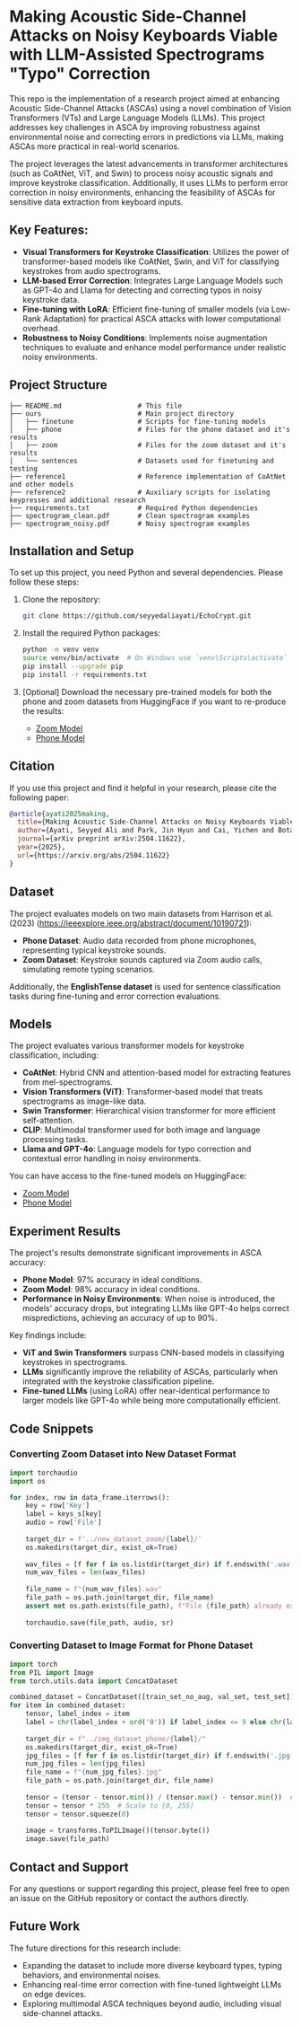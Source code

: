 # Making Acoustic Side-Channel Attacks on Noisy Keyboards Viable with LLM-Assisted Spectrograms "Typo" Correction
This repo is the implementation of a research project aimed at enhancing Acoustic Side-Channel Attacks (ASCAs) using a novel combination of Vision Transformers (VTs) and Large Language Models (LLMs). This project addresses key challenges in ASCA by improving robustness against environmental noise and correcting errors in predictions via LLMs, making ASCAs more practical in real-world scenarios.

The project leverages the latest advancements in transformer architectures (such as CoAtNet, ViT, and Swin) to process noisy acoustic signals and improve keystroke classification. Additionally, it uses LLMs to perform error correction in noisy environments, enhancing the feasibility of ASCAs for sensitive data extraction from keyboard inputs.

## Key Features:
- **Visual Transformers for Keystroke Classification**: Utilizes the power of transformer-based models like CoAtNet, Swin, and ViT for classifying keystrokes from audio spectrograms.
- **LLM-based Error Correction**: Integrates Large Language Models such as GPT-4o and Llama for detecting and correcting typos in noisy keystroke data.
- **Fine-tuning with LoRA**: Efficient fine-tuning of smaller models (via Low-Rank Adaptation) for practical ASCA attacks with lower computational overhead.
- **Robustness to Noisy Conditions**: Implements noise augmentation techniques to evaluate and enhance model performance under realistic noisy environments.

## Project Structure

```
├── README.md                   # This file
├── ours                        # Main project directory
│   ├── finetune                # Scripts for fine-tuning models
│   ├── phone                   # Files for the phone dataset and it's results
│   ├── zoom                    # Files for the zoom dataset and it's results
│   └── sentences               # Datasets used for finetuning and testing
├── reference1                  # Reference implementation of CoAtNet and other models
├── reference2                  # Auxiliary scripts for isolating keypresses and additional research
├── requirements.txt            # Required Python dependencies
├── spectrogram_clean.pdf       # Clean spectrogram examples
├── spectrogram_noisy.pdf       # Noisy spectrogram examples
```

## Installation and Setup
To set up this project, you need Python and several dependencies. Please follow these steps:

1. Clone the repository:
   ```bash
   git clone https://github.com/seyyedaliayati/EchoCrypt.git
   ```

2. Install the required Python packages:
   ```bash
   python -m venv venv
   source venv/bin/activate  # On Windows use `venv\Scripts\activate`
   pip install --upgrade pip
   pip install -r requirements.txt
   ```

3. [Optional] Download the necessary pre-trained models for both the phone and zoom datasets from HuggingFace if you want to re-produce the results:
   - [Zoom Model](https://huggingface.co/seyyedaliayati/zoom_model)
   - [Phone Model](https://huggingface.co/seyyedaliayati/phone_model)

## Citation

If you use this project and find it helpful in your research, please cite the following paper:
```bibtex
@article{ayati2025making,
  title={Making Acoustic Side-Channel Attacks on Noisy Keyboards Viable with LLM-Assisted Spectrograms' "Typo" Correction},
  author={Ayati, Seyyed Ali and Park, Jin Hyun and Cai, Yichen and Botacin, Marcus},
  journal={arXiv preprint arXiv:2504.11622},
  year={2025},
  url={https://arxiv.org/abs/2504.11622}
}
```

## Dataset
The project evaluates models on two main datasets from Harrison et al. (2023) (https://ieeexplore.ieee.org/abstract/document/10190721):
- **Phone Dataset**: Audio data recorded from phone microphones, representing typical keystroke sounds.
- **Zoom Dataset**: Keystroke sounds captured via Zoom audio calls, simulating remote typing scenarios.

Additionally, the **EnglishTense dataset** is used for sentence classification tasks during fine-tuning and error correction evaluations.

## Models
The project evaluates various transformer models for keystroke classification, including:

- **CoAtNet**: Hybrid CNN and attention-based model for extracting features from mel-spectrograms.
- **Vision Transformers (ViT)**: Transformer-based model that treats spectrograms as image-like data.
- **Swin Transformer**: Hierarchical vision transformer for more efficient self-attention.
- **CLIP**: Multimodal transformer used for both image and language processing tasks.
- **Llama and GPT-4o**: Language models for typo correction and contextual error handling in noisy environments.

You can have access to the fine-tuned models on HuggingFace:
- [Zoom Model](https://huggingface.co/seyyedaliayati/zoom_model)
- [Phone Model](https://huggingface.co/seyyedaliayati/phone_model)

## Experiment Results
The project's results demonstrate significant improvements in ASCA accuracy:

- **Phone Model**: 97% accuracy in ideal conditions.
- **Zoom Model**: 98% accuracy in ideal conditions.
- **Performance in Noisy Environments**: When noise is introduced, the models' accuracy drops, but integrating LLMs like GPT-4o helps correct mispredictions, achieving an accuracy of up to 90%.

Key findings include:
- **ViT and Swin Transformers** surpass CNN-based models in classifying keystrokes in spectrograms.
- **LLMs** significantly improve the reliability of ASCAs, particularly when integrated with the keystroke classification pipeline.
- **Fine-tuned LLMs** (using LoRA) offer near-identical performance to larger models like GPT-4o while being more computationally efficient.

## Code Snippets

### Converting Zoom Dataset into New Dataset Format
```python
import torchaudio
import os

for index, row in data_frame.iterrows():
    key = row['Key']
    label = keys_s[key]
    audio = row['File']
    
    target_dir = f'../new_dataset_zoom/{label}/'
    os.makedirs(target_dir, exist_ok=True)
    
    wav_files = [f for f in os.listdir(target_dir) if f.endswith('.wav')]
    num_wav_files = len(wav_files)
    
    file_name = f"{num_wav_files}.wav"
    file_path = os.path.join(target_dir, file_name)
    assert not os.path.exists(file_path), f"File {file_path} already exists"
    
    torchaudio.save(file_path, audio, sr)
```

### Converting Dataset to Image Format for Phone Dataset
```python
import torch
from PIL import Image
from torch.utils.data import ConcatDataset

combined_dataset = ConcatDataset([train_set_no_aug, val_set, test_set])
for item in combined_dataset:
    tensor, label_index = item
    label = chr(label_index + ord('0')) if label_index <= 9 else chr(label_index - 10 + ord('a'))
    
    target_dir = f"../img_dataset_phone/{label}/"
    os.makedirs(target_dir, exist_ok=True)
    jpg_files = [f for f in os.listdir(target_dir) if f.endswith('.jpg')]
    num_jpg_files = len(jpg_files)
    file_name = f"{num_jpg_files}.jpg"
    file_path = os.path.join(target_dir, file_name)
    
    tensor = (tensor - tensor.min()) / (tensor.max() - tensor.min())  # Normalize to [0, 1]
    tensor = tensor * 255  # Scale to [0, 255]
    tensor = tensor.squeeze(0)
    
    image = transforms.ToPILImage()(tensor.byte())
    image.save(file_path)
```

## Contact and Support
For any questions or support regarding this project, please feel free to open an issue on the GitHub repository or contact the authors directly.

## Future Work
The future directions for this research include:
- Expanding the dataset to include more diverse keyboard types, typing behaviors, and environmental noises.
- Enhancing real-time error correction with fine-tuned lightweight LLMs on edge devices.
- Exploring multimodal ASCA techniques beyond audio, including visual side-channel attacks.
